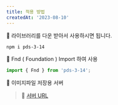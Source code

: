 ```yaml
---
title: 적용 방법
createdAt: '2023-08-10'
---
```


📌 라이브러리를 다운 받아서 사용하시면 됩니다.

```bash
npm i pds-3-14
```

📌 Fnd ( Foundation ) Import 하여 사용

```jsx
import { Fnd } from 'pds-3-14';
```

📌 이미지파일 저장용 서버

> 📎 <a href='https://port-0-psd-asset-server-eg4e2alkf2i7md.sel4.cloudtype.app/'> 서버 URL </a>
